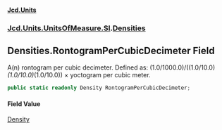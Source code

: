 #### [Jcd.Units](index.md 'index')
### [Jcd.Units.UnitsOfMeasure.SI](Jcd.Units.UnitsOfMeasure.SI.md 'Jcd.Units.UnitsOfMeasure.SI').[Densities](Densities.md 'Jcd.Units.UnitsOfMeasure.SI.Densities')

## Densities.RontogramPerCubicDecimeter Field

A(n) rontogram per cubic decimeter. Defined as: (1.0/1000.0)/((1.0/10.0)*(1.0/10.0)*(1.0/10.0)) × yoctogram per cubic meter.

```csharp
public static readonly Density RontogramPerCubicDecimeter;
```

#### Field Value
[Density](Density.md 'Jcd.Units.UnitTypes.Density')